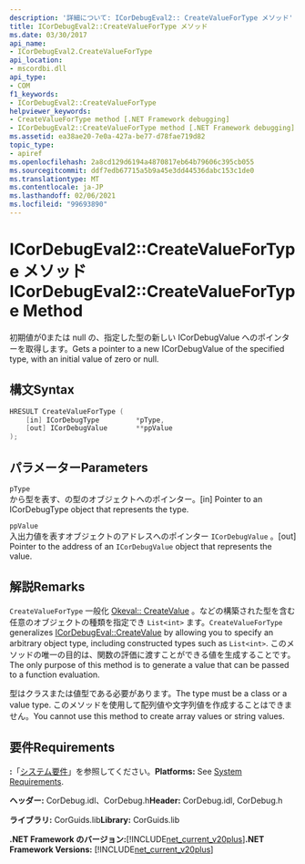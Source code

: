 ```yaml
---
description: '詳細について: ICorDebugEval2:: CreateValueForType メソッド'
title: ICorDebugEval2::CreateValueForType メソッド
ms.date: 03/30/2017
api_name:
- ICorDebugEval2.CreateValueForType
api_location:
- mscordbi.dll
api_type:
- COM
f1_keywords:
- ICorDebugEval2::CreateValueForType
helpviewer_keywords:
- CreateValueForType method [.NET Framework debugging]
- ICorDebugEval2::CreateValueForType method [.NET Framework debugging]
ms.assetid: ea38ae20-7e0a-427a-be77-d78fae719d82
topic_type:
- apiref
ms.openlocfilehash: 2a8cd129d6194a4870817eb64b79606c395cb055
ms.sourcegitcommit: ddf7edb67715a5b9a45e3dd44536dabc153c1de0
ms.translationtype: MT
ms.contentlocale: ja-JP
ms.lasthandoff: 02/06/2021
ms.locfileid: "99693890"
---
```

# <a name="icordebugeval2createvaluefortype-method"></a><span data-ttu-id="d22a1-103">ICorDebugEval2::CreateValueForType メソッド</span><span class="sxs-lookup"><span data-stu-id="d22a1-103">ICorDebugEval2::CreateValueForType Method</span></span>

<span data-ttu-id="d22a1-104">初期値が0または null の、指定した型の新しい ICorDebugValue へのポインターを取得します。</span><span class="sxs-lookup"><span data-stu-id="d22a1-104">Gets a pointer to a new ICorDebugValue of the specified type, with an initial value of zero or null.</span></span>  
  
## <a name="syntax"></a><span data-ttu-id="d22a1-105">構文</span><span class="sxs-lookup"><span data-stu-id="d22a1-105">Syntax</span></span>  
  
```cpp  
HRESULT CreateValueForType (  
    [in] ICorDebugType         *pType,  
    [out] ICorDebugValue       **ppValue  
);  
```  
  
## <a name="parameters"></a><span data-ttu-id="d22a1-106">パラメーター</span><span class="sxs-lookup"><span data-stu-id="d22a1-106">Parameters</span></span>  

 `pType`  
 <span data-ttu-id="d22a1-107">から型を表す、の型のオブジェクトへのポインター。</span><span class="sxs-lookup"><span data-stu-id="d22a1-107">[in] Pointer to an ICorDebugType object that represents the type.</span></span>  
  
 `ppValue`  
 <span data-ttu-id="d22a1-108">入出力値を表すオブジェクトのアドレスへのポインター `ICorDebugValue` 。</span><span class="sxs-lookup"><span data-stu-id="d22a1-108">[out] Pointer to the address of an `ICorDebugValue` object that represents the value.</span></span>  
  
## <a name="remarks"></a><span data-ttu-id="d22a1-109">解説</span><span class="sxs-lookup"><span data-stu-id="d22a1-109">Remarks</span></span>  

 <span data-ttu-id="d22a1-110">`CreateValueForType` 一般化 [Okeval:: CreateValue](icordebugeval-createvalue-method.md) 。などの構築された型を含む任意のオブジェクトの種類を指定でき `List<int>` ます。</span><span class="sxs-lookup"><span data-stu-id="d22a1-110">`CreateValueForType` generalizes [ICorDebugEval::CreateValue](icordebugeval-createvalue-method.md) by allowing you to specify an arbitrary object type, including constructed types such as `List<int>`.</span></span> <span data-ttu-id="d22a1-111">このメソッドの唯一の目的は、関数の評価に渡すことができる値を生成することです。</span><span class="sxs-lookup"><span data-stu-id="d22a1-111">The only purpose of this method is to generate a value that can be passed to a function evaluation.</span></span>  
  
 <span data-ttu-id="d22a1-112">型はクラスまたは値型である必要があります。</span><span class="sxs-lookup"><span data-stu-id="d22a1-112">The type must be a class or a value type.</span></span> <span data-ttu-id="d22a1-113">このメソッドを使用して配列値や文字列値を作成することはできません。</span><span class="sxs-lookup"><span data-stu-id="d22a1-113">You cannot use this method to create array values or string values.</span></span>  
  
## <a name="requirements"></a><span data-ttu-id="d22a1-114">要件</span><span class="sxs-lookup"><span data-stu-id="d22a1-114">Requirements</span></span>  

 <span data-ttu-id="d22a1-115">**:**「[システム要件](../../get-started/system-requirements.md)」を参照してください。</span><span class="sxs-lookup"><span data-stu-id="d22a1-115">**Platforms:** See [System Requirements](../../get-started/system-requirements.md).</span></span>  
  
 <span data-ttu-id="d22a1-116">**ヘッダー:** CorDebug.idl、CorDebug.h</span><span class="sxs-lookup"><span data-stu-id="d22a1-116">**Header:** CorDebug.idl, CorDebug.h</span></span>  
  
 <span data-ttu-id="d22a1-117">**ライブラリ:** CorGuids.lib</span><span class="sxs-lookup"><span data-stu-id="d22a1-117">**Library:** CorGuids.lib</span></span>  
  
 <span data-ttu-id="d22a1-118">**.NET Framework のバージョン:**[!INCLUDE[net_current_v20plus](../../../../includes/net-current-v20plus-md.md)]</span><span class="sxs-lookup"><span data-stu-id="d22a1-118">**.NET Framework Versions:** [!INCLUDE[net_current_v20plus](../../../../includes/net-current-v20plus-md.md)]</span></span>
